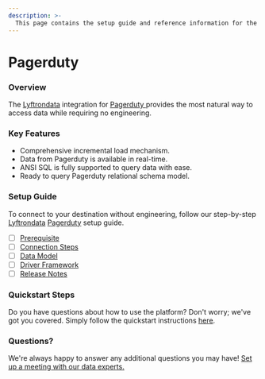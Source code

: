 ```yaml
---
description: >-
  This page contains the setup guide and reference information for the Pagerduty source connector.
---
```


# Pagerduty

### Overview

The [Lyftrondata](https://www.lyftrondata.com/) integration for [Pagerduty](https://www.lyftrondata.com/integration/pagerduty/)[ ](https://www.lyftrondata.com/integration/pagerduty/)provides the most natural way to access data while requiring no engineering.

### Key Features

* Comprehensive incremental load mechanism.
* Data from Pagerduty is available in real-time.&#x20;
* ANSI SQL is fully supported to query data with ease.
* Ready to query Pagerduty relational schema model.

### Setup Guide

To connect to your destination without engineering, follow our step-by-step [Lyftrondata](https://www.lyftrondata.com/)  [Pagerduty](https://www.lyftrondata.com/integration/pagerduty/) setup guide.

* [ ] [Prerequisite](../../technology-analytics/pagerduty/prerequisite.md)
* [ ] [Connection Steps](../../technology-analytics/pagerduty/connection-steps.md)
* [ ] [Data Model](../../technology-analytics/pagerduty/data-model/)
* [ ] [Driver Framework](../../technology-analytics/pagerduty/driver-framework/)
* [ ] [Release Notes](../../technology-analytics/pagerduty/release-notes.md)

### Quickstart Steps

Do you have questions about how to use the platform? Don't worry; we've got you covered. Simply follow the quickstart instructions [here](../../../quickstart-steps.md).

### Questions? <a href="#questions" id="questions"></a>

We're always happy to answer any additional questions you may have! [Set up a meeting with our data experts.](https://www.lyftrondata.com/book-a-meeting/)

